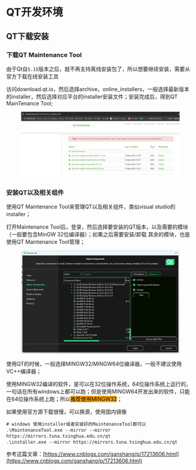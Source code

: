 # QT开发环境

## QT下载安装

### 下载QT Maintenance Tool

由于Qt自`5.15`版本之后，就不再支持离线安装包了，所以想要继续安装，需要从官方下载在线安装工具

访问download.qt.io，然后选择archive，online\_installers，一般选择最新版本的installer，然后选择对应平台的installer安装文件；安装完成后，得到QT MainTenance Tool;

<figure><img src="../../.gitbook/assets/image (4) (1) (1).png" alt=""><figcaption></figcaption></figure>



### 安装QT以及相关组件

使用QT Maintenance Tool来管理QT以及相关组件，类似visual studio的installer；

打开Maintenance Tool后，登录，然后选择要安装的QT版本，以及需要的模块（一般要包含MinGW 32位编译器）；如果之后需要安装/卸载 其余的模块，也是使用QT Maintenance Tool管理；

<figure><img src="../../.gitbook/assets/image (1) (1) (1) (1) (1) (1) (1).png" alt=""><figcaption></figcaption></figure>

使用QT的时候，一般选择MINGW32/MINGW64位编译器，一般不建议使用VC++编译器；

使用MINGW32编译的软件，是可以在32位操作系统，64位操作系统上运行的，一句话在所有windows上都可以跑；但是使用MINGW64开发出来的软件，只能在64位操作系统上跑；所以<mark style="background-color:orange;">推荐使用MINGW32</mark>；



如果使用官方源下载很慢，可以换源，使用国内镜像

```
# windows 使用installer或者安装好的MaintenanceTool都可以 
.\MaintenanceTool.exe --mirror --mirror https://mirrors.tuna.tsinghua.edu.cn/qt
.\installer.exe --mirror https://mirrors.tuna.tsinghua.edu.cn/qt

```

参考这篇文章：[https://www.cnblogs.com/ganshang/p/17213606.html](https://www.cnblogs.com/ganshang/p/17213606.html)





